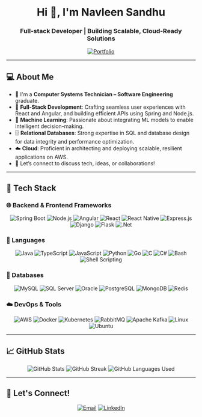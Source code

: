 <h1 align="center">Hi 👋, I'm Navleen Sandhu</h1>
<h3 align="center">Full-stack Developer | Building Scalable, Cloud-Ready Solutions</h3>

<p align="center">
  <a href="https://navleensandhu.github.io/Portfolio/"><img src="https://img.shields.io/badge/Portfolio-visit-blue?style=for-the-badge&logo=firefox&logoColor=white" alt="Portfolio" /></a>
</p>

---

## 💻 About Me
- 🌟 I'm a **Computer Systems Technician – Software Engineering** graduate.
- 🚀 **Full-Stack Development**: Crafting seamless user experiences with React and Angular, and building efficient APIs using Spring and Node.js.  
- 🤖 **Machine Learning**: Passionate about integrating ML models to enable intelligent decision-making.  
- 🗄️ **Relational Databases**: Strong expertise in SQL and database design for data integrity and performance optimization.  
- ☁️ **Cloud**: Proficient in architecting and deploying scalable, resilient applications on AWS.  
- 💬 Let’s connect to discuss tech, ideas, or collaborations!

---

## 🌟 Tech Stack
### 🌐 Backend & Frontend Frameworks
<p align="center">
  <img src="https://img.shields.io/badge/Spring_Boot-6DB33F?style=for-the-badge&logo=spring&logoColor=white" alt="Spring Boot" />
  <img src="https://img.shields.io/badge/Node.js-43853D?style=for-the-badge&logo=node.js&logoColor=white" alt="Node.js" />
  <img src="https://img.shields.io/badge/Angular-DD0031?style=for-the-badge&logo=angular&logoColor=white" alt="Angular" />
  <img src="https://img.shields.io/badge/React-20232A?style=for-the-badge&logo=react&logoColor=61DAFB" alt="React" />
  <img src="https://img.shields.io/badge/React_Native-20232A?style=for-the-badge&logo=react&logoColor=61DAFB" alt="React Native" />
  <img src="https://img.shields.io/badge/Express.js-000000?style=for-the-badge&logo=express&logoColor=white" alt="Express.js" />
  <img src="https://img.shields.io/badge/Django-092E20?style=for-the-badge&logo=django&logoColor=white" alt="Django" />
  <img src="https://img.shields.io/badge/Flask-000000?style=for-the-badge&logo=flask&logoColor=white" alt="Flask" />
  <img src="https://img.shields.io/badge/.Net-512BD4?style=for-the-badge&logo=.net&logoColor=white" alt=".Net" />
</p>

### 📜 Languages
<p align="center">
  <img src="https://img.shields.io/badge/Java-007396?style=for-the-badge&logo=java&logoColor=white" alt="Java" />
  <img src="https://img.shields.io/badge/TypeScript-007ACC?style=for-the-badge&logo=typescript&logoColor=white" alt="TypeScript" />
  <img src="https://img.shields.io/badge/JavaScript-F7DF1E?style=for-the-badge&logo=javascript&logoColor=black" alt="JavaScript" />
  <img src="https://img.shields.io/badge/Python-3776AB?style=for-the-badge&logo=python&logoColor=white" alt="Python" />
  <img src="https://img.shields.io/badge/Go-00ADD8?style=for-the-badge&logo=go&logoColor=white" alt="Go" />
  <img src="https://img.shields.io/badge/C-00599C?style=for-the-badge&logo=c&logoColor=white" alt="C" />
  <img src="https://img.shields.io/badge/C%23-239120?style=for-the-badge&logo=c-sharp&logoColor=white" alt="C#" />
  <img src="https://img.shields.io/badge/Bash-4EAA25?style=for-the-badge&logo=gnu-bash&logoColor=white" alt="Bash" />
  <img src="https://img.shields.io/badge/Shell_Scripting-FFD500?style=for-the-badge&logo=gnu&logoColor=black" alt="Shell Scripting" />
</p>

### 💾 Databases
<p align="center">
  <img src="https://img.shields.io/badge/MySQL-4479A1?style=for-the-badge&logo=mysql&logoColor=white" alt="MySQL" />
  <img src="https://img.shields.io/badge/SQL_Server-CC2927?style=for-the-badge&logo=microsoft-sql-server&logoColor=white" alt="SQL Server" />
  <img src="https://img.shields.io/badge/Oracle-F80000?style=for-the-badge&logo=oracle&logoColor=white" alt="Oracle" />
  <img src="https://img.shields.io/badge/PostgreSQL-316192?style=for-the-badge&logo=postgresql&logoColor=white" alt="PostgreSQL" />
  <img src="https://img.shields.io/badge/MongoDB-47A248?style=for-the-badge&logo=mongodb&logoColor=white" alt="MongoDB" />
  <img src="https://img.shields.io/badge/Redis-D9281A?style=for-the-badge&logo=redis&logoColor=white" alt="Redis" />
</p>

### ☁️ DevOps & Tools
<p align="center">
  <img src="https://img.shields.io/badge/AWS-232F3E?style=for-the-badge&logo=amazon-aws&logoColor=white" alt="AWS" />
  <img src="https://img.shields.io/badge/Docker-2496ED?style=for-the-badge&logo=docker&logoColor=white" alt="Docker" />
  <img src="https://img.shields.io/badge/Kubernetes-326CE5?style=for-the-badge&logo=kubernetes&logoColor=white" alt="Kubernetes" />
  <img src="https://img.shields.io/badge/RabbitMQ-FF6600?style=for-the-badge&logo=rabbitmq&logoColor=white" alt="RabbitMQ" />
  <img src="https://img.shields.io/badge/Apache_Kafka-231F20?style=for-the-badge&logo=apache-kafka&logoColor=white" alt="Apache Kafka" />
  <img src="https://img.shields.io/badge/Linux-1793D1?style=for-the-badge&logo=linux&logoColor=white" alt="Linux" />
  <img src="https://img.shields.io/badge/Ubuntu-E95420?style=for-the-badge&logo=ubuntu&logoColor=white" alt="Ubuntu" />
</p>

---

## 📈 GitHub Stats
<p align="center">
  <img src="https://github-readme-stats.vercel.app/api?username=NavleenSandhu&show_icons=true&theme=radical" alt="GitHub Stats" />
  <img src="https://github-readme-streak-stats.herokuapp.com/?user=NavleenSandhu&theme=radical" alt="GitHub Streak" />
  <img src="https://github-readme-stats.vercel.app/api/top-langs/?username=NavleenSandhu&theme=radical&include_all_commits=true&count_private=true" alt="GitHub Languages Used" />
  
</p>

---

## 🌱 Let's Connect!
<p align="center">
  <a href="mailto:navleensandhu2007@gmail.com"><img src="https://img.shields.io/badge/Email-2C3E50?style=for-the-badge&logo=gmail&logoColor=white" alt="Email" /></a>
  <a href="https://www.linkedin.com/in/navleen-sandhu-252b74253"><img src="https://img.shields.io/badge/LinkedIn-blue?style=for-the-badge&logo=linkedin" alt="LinkedIn" /></a>
</p>
